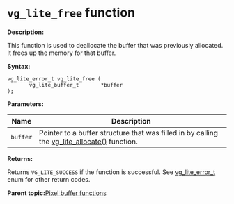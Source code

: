 # `vg_lite_free` function

**Description:**

This function is used to deallocate the buffer that was previously allocated. It frees up the memory for that buffer.

**Syntax:**

```
vg_lite_error_t vg_lite_free (
       vg_lite_buffer_t       *buffer
);
```

**Parameters:**

|Name|Description|
|----|-----------|
|`buffer`|Pointer to a buffer structure that was filled in by calling the [vg\_lite\_allocate\(\)](vg_lite_allocate_function.md) function.|

**Returns:**

Returns `VG_LITE_SUCCESS` if the function is successful. See [vg\_lite\_error\_t](vg_lite_error_t_enumeration.md) enum for other return codes.

**Parent topic:**[Pixel buffer functions](../topics/pixel_buffer_functions.md)

